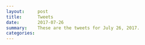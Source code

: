 ```yaml
---
layout:     post
title:      Tweets
date:       2017-07-26
summary:    These are the tweets for July 26, 2017.
categories:
---
```


